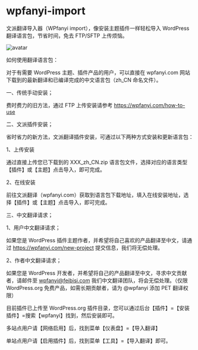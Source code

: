 # wpfanyi-import
文派翻译导入器（WPfanyi import），像安装主题插件一样轻松导入 WordPress 翻译语言包，节省时间，免去 FTP/SFTP 上传烦恼。

![avatar](https://ps.w.org/wpfanyi-import/assets/banner-1544x500.png)

如何使用翻译语言包：

对于有需要 WordPress 主题、插件产品的用户，可以直接在 wpfanyi.com 网站下载到的最新翻译和已编译完成的中文语言包（zh_CN 命名文件）。

一、传统手动安装；

费时费力的旧方法，通过 FTP 上传安装请参考 https://wpfanyi.com/how-to-use

二、文派插件安装；

省时省力的新方法，文派翻译插件安装，可通过以下两种方式安装和更新语言包：

1、上传安装

通过直接上传您已下载到的 XXX_zh_CN.zip 语言包文件，选择对应的语言类型【插件】或【主题】点击导入，即可完成。

2、在线安装

前往文派翻译（wpfanyi.com）获取到语言包下载地址，填入在线安装地址，选择【插件】或【主题】点击导入，即可完成。

三、中文翻译请求；

1、用户中文翻译请求；

如果您是 WordPress 插件主题作者，并希望将自己喜欢的产品翻译至中文，请通过 https://wpfanyi.com/new-project 提交信息，我们将无偿处理。

2、作者中文翻译请求；

如果您是 WordPress 开发者，并希望将自己的产品翻译至中文，寻求中文贡献者，请邮件至 wpfanyi@feibisi.com 我们中文翻译团队，将会无偿处理。（仅限 WordPress.org 免费产品，如需长期贡献者，请为 @wpfanyi 添加 PET 翻译权限）

目前插件已上传至 WordPress.org 插件目录，您可以通过后台【插件】=【安装插件】=搜索【wpfanyi】找到，然后安装即可。

多站点用户请【网络启用】后，找到菜单【仪表盘】=【导入翻译】

单站点用户请【启用插件】后，找到菜单【工具】=【导入翻译】即可。
